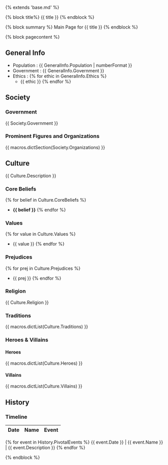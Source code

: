{% extends 'base.md' %}

{% block title%}
{{ title }}
{% endblock %}

{% block summary %}
Main Page for {{ title }}
{% endblock %}

{% block pagecontent %}
## General Info

- Population : {{ GeneralInfo.Population | numberFormat }}
- Government : {{ GeneralInfo.Government }}
- Ethics :
{% for ethic in GeneralInfo.Ethics %}
    - {{ ethic }}
{% endfor %}

## Society

### Government

{{ Society.Government }}

### Prominent Figures and Organizations

{{ macros.dictSection(Society.Organizations) }}

## Culture

{{ Culture.Description }}

### Core Beliefs

{% for belief in Culture.CoreBeliefs %}
- **{{ belief }}**
{% endfor %}

### Values

{% for value in Culture.Values %}
- {{ value }}
{% endfor %}

### Prejudices

{% for prej in Culture.Prejudices %}
- {{ prej }}
{% endfor %}

### Religion

{{ Culture.Religion }}

### Traditions

{{ macros.dictList(Culture.Traditions) }}

### Heroes & Villains

#### Heroes

{{ macros.dictList(Culture.Heroes) }}

#### Villains

{{ macros.dictList(Culture.Villains) }}

## History

### Timeline

Date | Name | Event
:---:|:----:|:----
{% for event in History.PivotalEvents %}
{{ event.Date }} | {{ event.Name }} | {{ event.Description }}
{% endfor %}

{% endblock %}